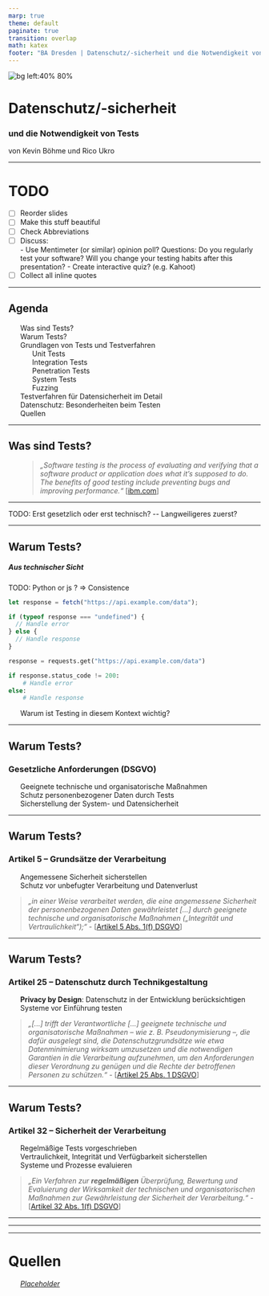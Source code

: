 ```yaml
---
marp: true
theme: default
paginate: true
transition: overlap
math: katex
footer: "BA Dresden | Datenschutz/-sicherheit und die Notwendigkeit von Tests | Kevin Böhme & Rico Ukro"
---
```


<style>
  /* Adds styling for codeblocks to add line numbers with custom engine */
  /* Based on: https://github.com/orgs/marp-team/discussions/164 */
  pre ol {
      all: unset;
      display: grid;
      grid-template-columns: auto 1fr;
      counter-reset: line-number 0;
    }
    pre ol li {
      display: contents;
    }
    pre ol li span[data-marp-line-number]::before {
      display: block;
      content: counter(line-number) " ";
      counter-increment: line-number;
      text-align: left;
      color: #bbb; /* Lighter color for line numbers */
      font-weight: lighter; /* Lighter font weight for line numbers */
    }
</style>

![bg left:40% 80%](https://www.ba-dresden.de/tmpl/daten/berufsakademie_sachsen/img/logo/ba_dresden_logo.svg)

# Datenschutz/-sicherheit

### und die Notwendigkeit von Tests

von Kevin Böhme und Rico Ukro

---

<!--TODO: Delete this slide-->

# TODO

- [ ] Reorder slides
- [ ] Make this stuff beautiful
- [ ] Check Abbreviations
- [ ] Discuss: \
       - Use Mentimeter (or similar) opinion poll?
          Questions: Do you regularly test your software? Will you change your testing habits after this presentation?
      - Create interactive quiz? (e.g. Kahoot)
- [ ] Collect all inline quotes

---

## Agenda

- Was sind Tests?
- Warum Tests?
- Grundlagen von Tests und Testverfahren
  - Unit Tests
  - Integration Tests
  - Penetration Tests
  - System Tests
  - Fuzzing
- Testverfahren für Datensicherheit im Detail
- Datenschutz: Besonderheiten beim Testen
   <!-- TODO: idea: No real data, generated data, eventually from a public database for this purpose -->
- Quellen

---

<style scoped>
 ul { list-style-type: none; }
</style>

## Was sind Tests?

* > _&#8222;Software testing is the process of evaluating and verifying that a software product or application does what it’s supposed to do. The benefits of good testing include preventing bugs and improving performance.&#8220;_ \[[ibm.com](https://www.ibm.com/topics/software-testing)\]

<!-- - Evaluierung und Verifizierung von Software -->
<!-- - Verhindern von Fehlern -->
<!-- - Verbesserung der Performance -->

---

TODO: Erst gesetzlich oder erst technisch? -- Langweiligeres zuerst?

--- 
## Warum Tests? 

##### Aus technischer Sicht
TODO: Python or js ? &rArr; Consistence

```javascript
let response = fetch("https://api.example.com/data");

if (typeof response === "undefined") {
  // Handle error
} else {
  // Handle response
}
```

```python
response = requests.get("https://api.example.com/data")

if response.status_code != 200:
    # Handle error
else:
    # Handle response
```

- Warum ist Testing in diesem Kontext wichtig?

---

## Warum Tests?
### Gesetzliche Anforderungen (DSGVO)

- Geeignete technische und organisatorische Maßnahmen
- Schutz personenbezogener Daten durch Tests
- Sicherstellung der System- und Datensicherheit

---

## Warum Tests?

### Artikel 5 – Grundsätze der Verarbeitung

- Angemessene Sicherheit sicherstellen
- Schutz vor unbefugter Verarbeitung und Datenverlust

> _&#8222;in einer Weise verarbeitet werden, die eine angemessene Sicherheit der personenbezogenen Daten gewährleistet [...] durch geeignete technische und organisatorische Maßnahmen („Integrität und Vertraulichkeit“);&#8220;_ - \[[Artikel 5 Abs. 1(f) DSGVO](https://dsgvo-gesetz.de/art-5-dsgvo/)\]

---

## Warum Tests?

### Artikel 25 – Datenschutz durch Technikgestaltung

- **Privacy by Design**: Datenschutz in der Entwicklung berücksichtigen
- Systeme vor Einführung testen

> _&#8222;[...] trifft der Verantwortliche [...] geeignete technische und organisatorische Maßnahmen – wie z. B. Pseudonymisierung –, die dafür ausgelegt sind, die Datenschutzgrundsätze wie etwa Datenminimierung wirksam umzusetzen und die notwendigen Garantien in die Verarbeitung aufzunehmen, um den Anforderungen dieser Verordnung zu genügen und die Rechte der betroffenen Personen zu schützen.&#8220;_ - \[[Artikel 25 Abs. 1 DSGVO](https://dsgvo-gesetz.de/art-25-dsgvo/)\]

---

## Warum Tests?

### Artikel 32 – Sicherheit der Verarbeitung

- Regelmäßige Tests vorgeschrieben
- Vertraulichkeit, Integrität und Verfügbarkeit sicherstellen
- Systeme und Prozesse evaluieren

> _&#8222;Ein Verfahren zur **regelmäßigen** Überprüfung, Bewertung und Evaluierung der Wirksamkeit der technischen und organisatorischen Maßnahmen zur Gewährleistung der Sicherheit der Verarbeitung.&#8220;_ - \[[Artikel 32 Abs. 1(f) DSGVO](https://dsgvo-gesetz.de/art-32-dsgvo/)\]

---

--- 

---

# Quellen

- _[Placeholder](www.example.com)_
